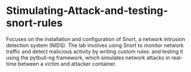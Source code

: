 # Stimulating-Attack-and-testing-snort-rules

Focuses on the installation and configuration of Snort, a network intrusion detection system (NIDS). The lab involves using Snort to monitor network traffic and detect malicious activity by writing custom rules. and testing it using the pytbull-ng framework, which simulates network attacks in real-time between a victim and attacker container.

